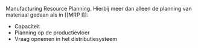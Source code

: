 Manufacturing Resource Planning. Hierbij meer dan alleen de planning van materiaal gedaan als in [[MRP I]]:
- Capaciteit
- Planning op de productievloer
- Vraag opnemen in het distributiesysteem